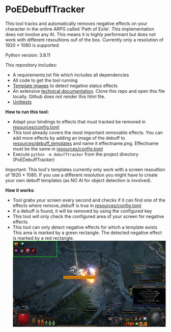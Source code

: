 # PoEDebuffTracker

This tool tracks and automatically removes negative effects on your character in the online ARPG called 'Path of Exile'.
This implementation does not involve any AI. This means it is highly performant but does not work with different
resoultions ouf of the box. Currently only a resolution of 1920 * 1080 is supported.

Python version: 3.8.11

This repository includes:
* A requirements.txt file which includes all dependencies
* All code to get the tool running
* [Template images](resources/debuff_templates) to detect negative status effects
* An extensive [technical documentation](docs/_build/html/index.html). Clone this repo and open this file locally.
Github does not render this html file.
* [Unittests](tests)

<b>How to run this tool:</b>

* Adapt your bindings to effects that must tracked be removed in [resources/config.toml](resources/config.toml)
* This tool already covers the most important removable effects. You can add more effects by adding an image
of the debuff to [resources/debuff_templates](resources/debuff_templates) and name it effectname.png.
Effectname must be the same in [resources/config.toml](resources/config.toml)
* Execute ``python -m debufftracker`` from the project directory (PoEDebuffTracker)

Important: This tool's templates currently only work with a screen resoultion of 1920 * 1080. If you use a different
resolution you might have to create your own debuff templates (as NO AI for object detection is involved).


<b>How it works</b>:
* Tool grabs your screen every second and checks if it can find one of the effects where remove_debuff is true in
[resources/config.toml](resources/config.toml)
* If a debuff is found, it will be removed by using the configured key
* This tool will only check the configured area of your screen for negative effects.
* This tool can only detect negative effects for which a template exists
This area is marked by a green rectangle. The detected negative effect is marked by a red rectangle.
![DebuffDetection](resources/docuentation_pictures/documentation_example.png)